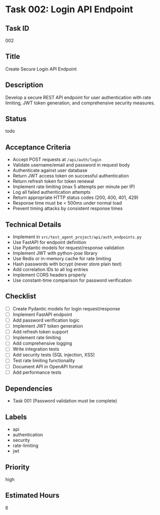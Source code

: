 # Task 002: Login API Endpoint

## Task ID
002

## Title
Create Secure Login API Endpoint

## Description
Develop a secure REST API endpoint for user authentication with rate limiting, JWT token generation, and comprehensive security measures.

## Status
todo

## Acceptance Criteria
- Accept POST requests at `/api/auth/login`
- Validate username/email and password in request body
- Authenticate against user database
- Return JWT access token on successful authentication
- Return refresh token for token renewal
- Implement rate limiting (max 5 attempts per minute per IP)
- Log all failed authentication attempts
- Return appropriate HTTP status codes (200, 400, 401, 429)
- Response time must be < 500ms under normal load
- Prevent timing attacks by consistent response times

## Technical Details
- Implement in `src/test_agent_project/api/auth_endpoints.py`
- Use FastAPI for endpoint definition
- Use Pydantic models for request/response validation
- Implement JWT with python-jose library
- Use Redis or in-memory cache for rate limiting
- Hash passwords with bcrypt (never store plain text)
- Add correlation IDs to all log entries
- Implement CORS headers properly
- Use constant-time comparison for password verification

## Checklist
- [ ] Create Pydantic models for login request/response
- [ ] Implement FastAPI endpoint
- [ ] Add password verification logic
- [ ] Implement JWT token generation
- [ ] Add refresh token support
- [ ] Implement rate limiting
- [ ] Add comprehensive logging
- [ ] Write integration tests
- [ ] Add security tests (SQL injection, XSS)
- [ ] Test rate limiting functionality
- [ ] Document API in OpenAPI format
- [ ] Add performance tests

## Dependencies
- Task 001 (Password validation must be complete)

## Labels
- api
- authentication
- security
- rate-limiting
- jwt

## Priority
high

## Estimated Hours
6